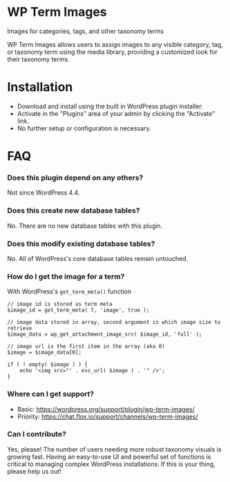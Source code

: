 # WP Term Images

Images for categories, tags, and other taxonomy terms

WP Term Images allows users to assign images to any visible category, tag, or taxonomy term using the media library, providing a customized look for their taxonomy terms.

# Installation

* Download and install using the built in WordPress plugin installer.
* Activate in the "Plugins" area of your admin by clicking the "Activate" link.
* No further setup or configuration is necessary.

# FAQ

### Does this plugin depend on any others?

Not since WordPress 4.4.

### Does this create new database tables?

No. There are no new database tables with this plugin.

### Does this modify existing database tables?

No. All of WordPress's core database tables remain untouched.

### How do I get the image for a term?

With WordPress's `get_term_meta()` function

```
// image id is stored as term meta
$image_id = get_term_meta( 7, 'image', true );

// image data stored in array, second argument is which image size to retrieve
$image_data = wp_get_attachment_image_src( $image_id, 'full' );

// image url is the first item in the array (aka 0)
$image = $image_data[0];

if ( ! empty( $image ) ) {
	echo '<img src="' . esc_url( $image ) . '" />';
}
```

### Where can I get support?

* Basic: https://wordpress.org/support/plugin/wp-term-images/
* Priority: https://chat.flox.io/support/channels/wp-term-images/

### Can I contribute?

Yes, please! The number of users needing more robust taxonomy visuals is growing fast. Having an easy-to-use UI and powerful set of functions is critical to managing complex WordPress installations. If this is your thing, please help us out!
